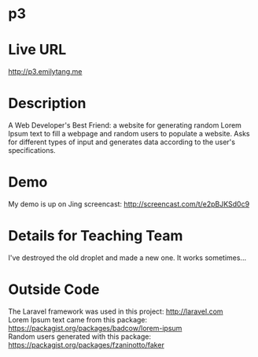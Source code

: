 # p3
# Live URL
http://p3.emilytang.me

# Description
A Web Developer's Best Friend: a website for generating random Lorem Ipsum text to fill a webpage and random users to populate a website. Asks for different types of input and generates data according to the user's specifications. 

# Demo
My demo is up on Jing screencast: http://screencast.com/t/e2pBJKSd0c9

# Details for Teaching Team
I've destroyed the old droplet and made a new one. It works sometimes... 

# Outside Code
The Laravel framework was used in this project: http://laravel.com <br>
Lorem Ipsum text came from this package: https://packagist.org/packages/badcow/lorem-ipsum <br>
Random users generated with this package: https://packagist.org/packages/fzaninotto/faker